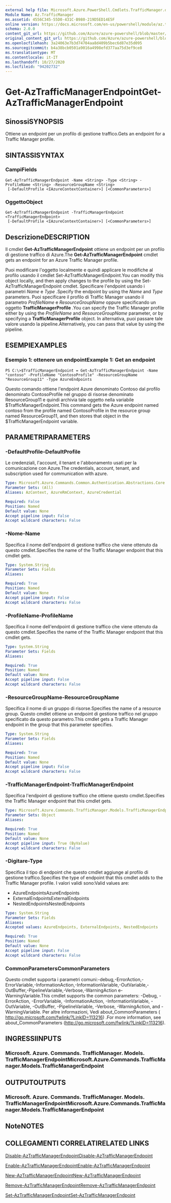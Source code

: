 ```yaml
---
external help file: Microsoft.Azure.PowerShell.Cmdlets.TrafficManager.dll-Help.xml
Module Name: Az.TrafficManager
ms.assetid: 4556C345-55D0-431C-B980-219D5ED14E5F
online version: https://docs.microsoft.com/en-us/powershell/module/az.trafficmanager/get-aztrafficmanagerendpoint
schema: 2.0.0
content_git_url: https://github.com/Azure/azure-powershell/blob/master/src/TrafficManager/TrafficManager/help/Get-AzTrafficManagerEndpoint.md
original_content_git_url: https://github.com/Azure/azure-powershell/blob/master/src/TrafficManager/TrafficManager/help/Get-AzTrafficManagerEndpoint.md
ms.openlocfilehash: 3a24063e7b3d74704aa8d409b5bec6d87e35d095
ms.sourcegitcommit: b4a38bcb0501a9016a4998efd377aa75d3ef9ce8
ms.translationtype: MT
ms.contentlocale: it-IT
ms.lasthandoff: 10/27/2020
ms.locfileid: "94202732"
---
```

# <span data-ttu-id="d6e13-101">Get-AzTrafficManagerEndpoint</span><span class="sxs-lookup"><span data-stu-id="d6e13-101">Get-AzTrafficManagerEndpoint</span></span>

## <span data-ttu-id="d6e13-102">Sinossi</span><span class="sxs-lookup"><span data-stu-id="d6e13-102">SYNOPSIS</span></span>
<span data-ttu-id="d6e13-103">Ottiene un endpoint per un profilo di gestione traffico.</span><span class="sxs-lookup"><span data-stu-id="d6e13-103">Gets an endpoint for a Traffic Manager profile.</span></span>

## <span data-ttu-id="d6e13-104">SINTASSI</span><span class="sxs-lookup"><span data-stu-id="d6e13-104">SYNTAX</span></span>

### <span data-ttu-id="d6e13-105">Campi</span><span class="sxs-lookup"><span data-stu-id="d6e13-105">Fields</span></span>
```
Get-AzTrafficManagerEndpoint -Name <String> -Type <String> -ProfileName <String> -ResourceGroupName <String>
 [-DefaultProfile <IAzureContextContainer>] [<CommonParameters>]
```

### <span data-ttu-id="d6e13-106">Oggetto</span><span class="sxs-lookup"><span data-stu-id="d6e13-106">Object</span></span>
```
Get-AzTrafficManagerEndpoint -TrafficManagerEndpoint <TrafficManagerEndpoint>
 [-DefaultProfile <IAzureContextContainer>] [<CommonParameters>]
```

## <span data-ttu-id="d6e13-107">Descrizione</span><span class="sxs-lookup"><span data-stu-id="d6e13-107">DESCRIPTION</span></span>
<span data-ttu-id="d6e13-108">Il cmdlet **Get-AzTrafficManagerEndpoint** ottiene un endpoint per un profilo di gestione traffico di Azure.</span><span class="sxs-lookup"><span data-stu-id="d6e13-108">The **Get-AzTrafficManagerEndpoint** cmdlet gets an endpoint for an Azure Traffic Manager profile.</span></span>

<span data-ttu-id="d6e13-109">Puoi modificare l'oggetto localmente e quindi applicare le modifiche al profilo usando il cmdlet Set-AzTrafficManagerEndpoint.</span><span class="sxs-lookup"><span data-stu-id="d6e13-109">You can modify this object locally, and then apply changes to the profile by using the Set-AzTrafficManagerEndpoint cmdlet.</span></span>
<span data-ttu-id="d6e13-110">Specificare l'endpoint usando i parametri *Name* e *Type* .</span><span class="sxs-lookup"><span data-stu-id="d6e13-110">Specify the endpoint by using the *Name* and *Type* parameters.</span></span>
<span data-ttu-id="d6e13-111">Puoi specificare il profilo di Traffic Manager usando il parametro *ProfileName* e *ResourceGroupName* oppure specificando un oggetto **TrafficManagerProfile** .</span><span class="sxs-lookup"><span data-stu-id="d6e13-111">You can specify the Traffic Manager profile either by using the *ProfileName* and *ResourceGroupName* parameter, or by specifying a **TrafficManagerProfile** object.</span></span>
<span data-ttu-id="d6e13-112">In alternativa, puoi passare tale valore usando la pipeline.</span><span class="sxs-lookup"><span data-stu-id="d6e13-112">Alternatively, you can pass that value by using the pipeline.</span></span>

## <span data-ttu-id="d6e13-113">ESEMPI</span><span class="sxs-lookup"><span data-stu-id="d6e13-113">EXAMPLES</span></span>

### <span data-ttu-id="d6e13-114">Esempio 1: ottenere un endpoint</span><span class="sxs-lookup"><span data-stu-id="d6e13-114">Example 1: Get an endpoint</span></span>
```
PS C:\>$TrafficManagerEndpoint = Get-AzTrafficManagerEndpoint -Name "contoso" -ProfileName "ContosoProfile" -ResourceGroupName "ResourceGroup11" -Type AzureEndpoints
```

<span data-ttu-id="d6e13-115">Questo comando ottiene l'endpoint Azure denominato Contoso dal profilo denominato ContosoProfile nel gruppo di risorse denominato ResourceGroup11 e quindi archivia tale oggetto nella variabile $TrafficManagerEndpoint.</span><span class="sxs-lookup"><span data-stu-id="d6e13-115">This command gets the Azure endpoint named contoso from the profile named ContosoProfile in the resource group named ResourceGroup11, and then stores that object in the $TrafficManagerEndpoint variable.</span></span>

## <span data-ttu-id="d6e13-116">PARAMETRI</span><span class="sxs-lookup"><span data-stu-id="d6e13-116">PARAMETERS</span></span>

### <span data-ttu-id="d6e13-117">-DefaultProfile</span><span class="sxs-lookup"><span data-stu-id="d6e13-117">-DefaultProfile</span></span>
<span data-ttu-id="d6e13-118">Le credenziali, l'account, il tenant e l'abbonamento usati per la comunicazione con Azure.</span><span class="sxs-lookup"><span data-stu-id="d6e13-118">The credentials, account, tenant, and subscription used for communication with azure.</span></span>

```yaml
Type: Microsoft.Azure.Commands.Common.Authentication.Abstractions.Core.IAzureContextContainer
Parameter Sets: (All)
Aliases: AzContext, AzureRmContext, AzureCredential

Required: False
Position: Named
Default value: None
Accept pipeline input: False
Accept wildcard characters: False
```

### <span data-ttu-id="d6e13-119">-Nome</span><span class="sxs-lookup"><span data-stu-id="d6e13-119">-Name</span></span>
<span data-ttu-id="d6e13-120">Specifica il nome dell'endpoint di gestione traffico che viene ottenuto da questo cmdlet.</span><span class="sxs-lookup"><span data-stu-id="d6e13-120">Specifies the name of the Traffic Manager endpoint that this cmdlet gets.</span></span>

```yaml
Type: System.String
Parameter Sets: Fields
Aliases:

Required: True
Position: Named
Default value: None
Accept pipeline input: False
Accept wildcard characters: False
```

### <span data-ttu-id="d6e13-121">-ProfileName</span><span class="sxs-lookup"><span data-stu-id="d6e13-121">-ProfileName</span></span>
<span data-ttu-id="d6e13-122">Specifica il nome dell'endpoint di gestione traffico che viene ottenuto da questo cmdlet.</span><span class="sxs-lookup"><span data-stu-id="d6e13-122">Specifies the name of the Traffic Manager endpoint that this cmdlet gets.</span></span>

```yaml
Type: System.String
Parameter Sets: Fields
Aliases:

Required: True
Position: Named
Default value: None
Accept pipeline input: False
Accept wildcard characters: False
```

### <span data-ttu-id="d6e13-123">-ResourceGroupName</span><span class="sxs-lookup"><span data-stu-id="d6e13-123">-ResourceGroupName</span></span>
<span data-ttu-id="d6e13-124">Specifica il nome di un gruppo di risorse.</span><span class="sxs-lookup"><span data-stu-id="d6e13-124">Specifies the name of a resource group.</span></span>
<span data-ttu-id="d6e13-125">Questo cmdlet ottiene un endpoint di gestione traffico nel gruppo specificato da questo parametro.</span><span class="sxs-lookup"><span data-stu-id="d6e13-125">This cmdlet gets a Traffic Manager endpoint in the group that this parameter specifies.</span></span>

```yaml
Type: System.String
Parameter Sets: Fields
Aliases:

Required: True
Position: Named
Default value: None
Accept pipeline input: False
Accept wildcard characters: False
```

### <span data-ttu-id="d6e13-126">-TrafficManagerEndpoint</span><span class="sxs-lookup"><span data-stu-id="d6e13-126">-TrafficManagerEndpoint</span></span>
<span data-ttu-id="d6e13-127">Specifica l'endpoint di gestione traffico che ottiene questo cmdlet.</span><span class="sxs-lookup"><span data-stu-id="d6e13-127">Specifies the Traffic Manager endpoint that this cmdlet gets.</span></span>

```yaml
Type: Microsoft.Azure.Commands.TrafficManager.Models.TrafficManagerEndpoint
Parameter Sets: Object
Aliases:

Required: True
Position: Named
Default value: None
Accept pipeline input: True (ByValue)
Accept wildcard characters: False
```

### <span data-ttu-id="d6e13-128">-Digitare</span><span class="sxs-lookup"><span data-stu-id="d6e13-128">-Type</span></span>
<span data-ttu-id="d6e13-129">Specifica il tipo di endpoint che questo cmdlet aggiunge al profilo di gestione traffico.</span><span class="sxs-lookup"><span data-stu-id="d6e13-129">Specifies the type of endpoint that this cmdlet adds to the Traffic Manager profile.</span></span>
<span data-ttu-id="d6e13-130">I valori validi sono:</span><span class="sxs-lookup"><span data-stu-id="d6e13-130">Valid values are:</span></span> 

- <span data-ttu-id="d6e13-131">AzureEndpoints</span><span class="sxs-lookup"><span data-stu-id="d6e13-131">AzureEndpoints</span></span>
- <span data-ttu-id="d6e13-132">ExternalEndpoints</span><span class="sxs-lookup"><span data-stu-id="d6e13-132">ExternalEndpoints</span></span>
- <span data-ttu-id="d6e13-133">NestedEndpoints</span><span class="sxs-lookup"><span data-stu-id="d6e13-133">NestedEndpoints</span></span>

```yaml
Type: System.String
Parameter Sets: Fields
Aliases:
Accepted values: AzureEndpoints, ExternalEndpoints, NestedEndpoints

Required: True
Position: Named
Default value: None
Accept pipeline input: False
Accept wildcard characters: False
```

### <span data-ttu-id="d6e13-134">CommonParameters</span><span class="sxs-lookup"><span data-stu-id="d6e13-134">CommonParameters</span></span>
<span data-ttu-id="d6e13-135">Questo cmdlet supporta i parametri comuni:-debug,-ErrorAction,-ErrorVariable,-InformationAction,-InformationVariable,-OutVariable,-OutBuffer,-PipelineVariable,-Verbose,-WarningAction e-WarningVariable.</span><span class="sxs-lookup"><span data-stu-id="d6e13-135">This cmdlet supports the common parameters: -Debug, -ErrorAction, -ErrorVariable, -InformationAction, -InformationVariable, -OutVariable, -OutBuffer, -PipelineVariable, -Verbose, -WarningAction, and -WarningVariable.</span></span> <span data-ttu-id="d6e13-136">Per altre informazioni, Vedi about_CommonParameters ( http://go.microsoft.com/fwlink/?LinkID=113216) .</span><span class="sxs-lookup"><span data-stu-id="d6e13-136">For more information, see about_CommonParameters (http://go.microsoft.com/fwlink/?LinkID=113216).</span></span>

## <span data-ttu-id="d6e13-137">INGRESSI</span><span class="sxs-lookup"><span data-stu-id="d6e13-137">INPUTS</span></span>

### <span data-ttu-id="d6e13-138">Microsoft. Azure. Commands. TrafficManager. Models. TrafficManagerEndpoint</span><span class="sxs-lookup"><span data-stu-id="d6e13-138">Microsoft.Azure.Commands.TrafficManager.Models.TrafficManagerEndpoint</span></span>

## <span data-ttu-id="d6e13-139">OUTPUT</span><span class="sxs-lookup"><span data-stu-id="d6e13-139">OUTPUTS</span></span>

### <span data-ttu-id="d6e13-140">Microsoft. Azure. Commands. TrafficManager. Models. TrafficManagerEndpoint</span><span class="sxs-lookup"><span data-stu-id="d6e13-140">Microsoft.Azure.Commands.TrafficManager.Models.TrafficManagerEndpoint</span></span>

## <span data-ttu-id="d6e13-141">Note</span><span class="sxs-lookup"><span data-stu-id="d6e13-141">NOTES</span></span>

## <span data-ttu-id="d6e13-142">COLLEGAMENTI CORRELATI</span><span class="sxs-lookup"><span data-stu-id="d6e13-142">RELATED LINKS</span></span>

[<span data-ttu-id="d6e13-143">Disable-AzTrafficManagerEndpoint</span><span class="sxs-lookup"><span data-stu-id="d6e13-143">Disable-AzTrafficManagerEndpoint</span></span>](./Disable-AzTrafficManagerEndpoint.md)

[<span data-ttu-id="d6e13-144">Enable-AzTrafficManagerEndpoint</span><span class="sxs-lookup"><span data-stu-id="d6e13-144">Enable-AzTrafficManagerEndpoint</span></span>](./Enable-AzTrafficManagerEndpoint.md)

[<span data-ttu-id="d6e13-145">New-AzTrafficManagerEndpoint</span><span class="sxs-lookup"><span data-stu-id="d6e13-145">New-AzTrafficManagerEndpoint</span></span>](./New-AzTrafficManagerEndpoint.md)

[<span data-ttu-id="d6e13-146">Remove-AzTrafficManagerEndpoint</span><span class="sxs-lookup"><span data-stu-id="d6e13-146">Remove-AzTrafficManagerEndpoint</span></span>](./Remove-AzTrafficManagerEndpoint.md)

[<span data-ttu-id="d6e13-147">Set-AzTrafficManagerEndpoint</span><span class="sxs-lookup"><span data-stu-id="d6e13-147">Set-AzTrafficManagerEndpoint</span></span>](./Set-AzTrafficManagerEndpoint.md)


